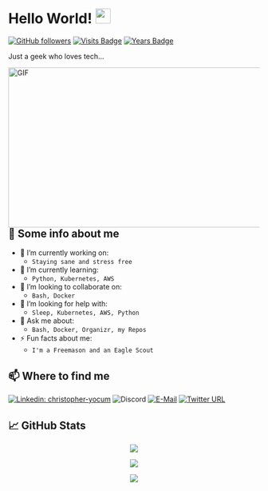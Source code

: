 # Hello World!  <img src="https://github.com/tronyx/tronyx/blob/master/assets/Hi.gif" width="30px" height="30px" >
[![GitHub followers](https://img.shields.io/github/followers/tronyx?logo=github)](https://github.com/users/follow?target=tronyx) [![Visits Badge](https://badges.strrl.dev/visits/tronyx/tronyx)](https://badges.strrl.dev/visits/tronyx/tronyx) [![Years Badge](https://badges.strrl.dev/years/tronyx)](https://badges.strrl.dev)

Just a geek who loves tech...

<img align="right" alt="GIF" src="https://github.com/tronyx/tronyx/blob/master/assets/code.gif" width="520" height="320" />

## 📰 Some info about me

- 🔭 I’m currently working on:
   - `Staying sane and stress free`
- 🌱 I’m currently learning:
    - `Python, Kubernetes, AWS`
- 👯 I’m looking to collaborate on:
    - `Bash, Docker`
- 🤔 I’m looking for help with:
    - `Sleep, Kubernetes, AWS, Python`
- 💬 Ask me about:
    - `Bash, Docker, Organizr, my Repos`
- ⚡ Fun facts about me:
    - `I'm a Freemason and an Eagle Scout`

## 📫 Where to find me

[![Linkedin: christopher-yocum](https://img.shields.io/badge/-ChrisYocum-blue?style=flat&logo=Linkedin&logoColor=white&link=https://www.linkedin.com/in/christopher-yocum/)](https://www.linkedin.com/in/christopher-yocum/)
![Discord](https://img.shields.io/discord/374648602632388610?label=Organizr%20Discord)
[![E-Mail](https://img.shields.io/badge/-chris%40chrisyocum.com-234518f?logo=gmail&color=informational)](mailto:chris@chrisyocum.com)
[![Twitter URL](https://img.shields.io/twitter/url?style=social&url=https%3A%2F%2Ftwitter.com%2FTronyx86)](https://twitter.com/Tronyx86)

## 📈 GitHub Stats

<p align="center"> <img src="https://github-readme-stats.vercel.app/api?username=tronyx&count_private=true&show_icons=true&theme=nightowl" />

<p align="center"> <img src="https://github-readme-stats.vercel.app/api/top-langs/?username=tronyx&hide=javascript,html,css&theme=nightowl" />

<p align="center"> <img src="https://github-profile-trophy.vercel.app/?username=tronyx&theme=onedark" />
